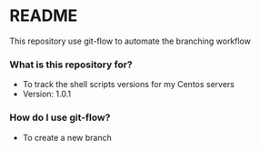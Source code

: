 # README #

This repository use git-flow to automate the branching workflow

### What is this repository for? ###

* To track the shell scripts versions for my Centos servers
* Version: 1.0.1

### How do I use git-flow? ###

* To create a new branch


